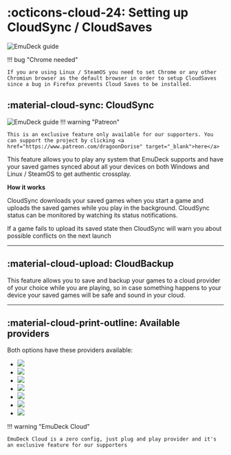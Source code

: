# :octicons-cloud-24: Setting up CloudSync / CloudSaves

<img src="/assets/install_guide/cloud-saves.png" alt="EmuDeck guide">

!!! bug "Chrome needed"

    If you are using Linux / SteamOS you need to set Chrome or any other Chromiun browser as the default browser in order to setup CloudSaves since a bug in Firefox prevents Cloud Saves to be installed.

## :material-cloud-sync: CloudSync

<img src="/assets/install_guide/cloud-providers.png" alt="EmuDeck guide">
!!! warning "Patreon"

    This is an exclusive feature only available for our supporters. You can support the project by clicking <a href="https://www.patreon.com/dragoonDorise" target="_blank">here</a>

This feature allows you to play any system that EmuDeck supports and have your saved games synced about all your devices on both Windows and Linux / SteamOS to get authentic crossplay.

**How it works**

CloudSync downloads your saved games when you start a game and uploads the saved games while you play in the background. CloudSync status can be monitored by watching its status notifications.

If a game fails to upload its saved state then CloudSync will warn you about possible conflicts on the next launch

---

## :material-cloud-upload: CloudBackup

This feature allows you to save and backup your games to a cloud provider of your choice while you are playing, so in case something happens to your device your saved games will be safe and sound in your cloud.

---

## :material-cloud-print-outline: Available providers

Both options have these providers available:

<div class="grid grid--5 cards" markdown>

- <img src="/assets/cloud/box.png">
- <img src="/assets/cloud/dropbox.png">
- <img src="/assets/cloud/gdrive.png">
- <img src="/assets/cloud/nextcloud.png">
- <img src="/assets/cloud/onedrive.png">
- <img src="/assets/cloud/pcloud.png">
- <img src="/assets/cloud/sftp.png">

</div>

!!! warning "EmuDeck Cloud"

    EmuDeck Cloud is a zero config, just plug and play provider and it's an exclusive feature for our supporters

